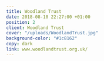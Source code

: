 ```yaml
---
title: Woodland Trust
date: 2018-08-10 22:27:00 +01:00
position: 2
client: Woodland Trust
cover: "/uploads/WoodlandTrust.jpg"
background-color: "#1c8162"
copy: dark
link: www.woodlandtrust.org.uk/
---
```


